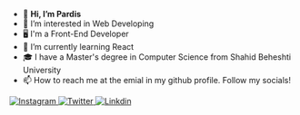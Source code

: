 - 👋 <strong>Hi, I’m Pardis </strong>
- 👀 I’m interested in Web Developing
- 🖥  I'm a Front-End Developer
- 🌱 I’m currently learning React 
- 🎓 I have a Master's degree in Computer Science from Shahid Beheshti University
- 📫 How to reach me at the emial in my github profile. Follow my socials!

<a href="https://www.instagram.com/pardis_haghdoust/" >
  <img src="https://img.shields.io/badge/Instagram-E4405F?style=for-the-badge&logo=instagram&logoColor=white" title="Instagram" />
</a><a href="https://twitter.com/iampardis_h">
  <img src="https://img.shields.io/badge/Twitter-1DA1F2?style=for-the-badge&logo=twitter&logoColor=white" title="Twitter" />
</a><a href="www.linkedin.com/in/pardis-haghdoust">
  <img src="https://img.shields.io/badge/LinkedIn-0077B5?style=for-the-badge&logo=linkedin&logoColor=white" title="Linkdin" />
</a>

<!---
Pardis-h/Pardis-h is a ✨ special ✨ repository because its `README.md` (this file) appears on your GitHub profile.
You can click the Preview link to take a look at your changes.
--->
